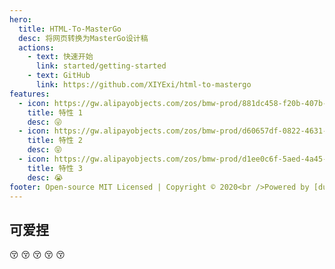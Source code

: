 ```yaml
---
hero:
  title: HTML-To-MasterGo
  desc: 将网页转换为MasterGo设计稿
  actions:
    - text: 快速开始
      link: started/getting-started
    - text: GitHub
      link: https://github.com/XIYExi/html-to-mastergo
features:
  - icon: https://gw.alipayobjects.com/zos/bmw-prod/881dc458-f20b-407b-947a-95104b5ec82b/k79dm8ih_w144_h144.png
    title: 特性 1
    desc: 😜
  - icon: https://gw.alipayobjects.com/zos/bmw-prod/d60657df-0822-4631-9d7c-e7a869c2f21c/k79dmz3q_w126_h126.png
    title: 特性 2
    desc: 😝
  - icon: https://gw.alipayobjects.com/zos/bmw-prod/d1ee0c6f-5aed-4a45-a507-339a4bfe076c/k7bjsocq_w144_h144.png
    title: 特性 3
    desc: 😭
footer: Open-source MIT Licensed | Copyright © 2020<br />Powered by [dumi](https://d.umijs.org)
---
```


## 可爱捏

😚
😚
😚
😚
😚
